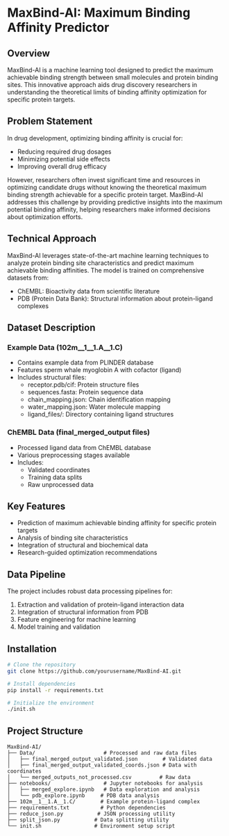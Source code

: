# MaxBind-AI: Maximum Binding Affinity Predictor

## Overview
MaxBind-AI is a machine learning tool designed to predict the maximum achievable binding strength between small molecules and protein binding sites. This innovative approach aids drug discovery researchers in understanding the theoretical limits of binding affinity optimization for specific protein targets.

## Problem Statement
In drug development, optimizing binding affinity is crucial for:
- Reducing required drug dosages
- Minimizing potential side effects
- Improving overall drug efficacy

However, researchers often invest significant time and resources in optimizing candidate drugs without knowing the theoretical maximum binding strength achievable for a specific protein target. MaxBind-AI addresses this challenge by providing predictive insights into the maximum potential binding affinity, helping researchers make informed decisions about optimization efforts.

## Technical Approach
MaxBind-AI leverages state-of-the-art machine learning techniques to analyze protein binding site characteristics and predict maximum achievable binding affinities. The model is trained on comprehensive datasets from:
- ChEMBL: Bioactivity data from scientific literature
- PDB (Protein Data Bank): Structural information about protein-ligand complexes

## Dataset Description

### Example Data (102m__1__1.A__1.C)
- Contains example data from PLINDER database
- Features sperm whale myoglobin A with cofactor (ligand)
- Includes structural files:
  - receptor.pdb/cif: Protein structure files
  - sequences.fasta: Protein sequence data
  - chain_mapping.json: Chain identification mapping
  - water_mapping.json: Water molecule mapping
  - ligand_files/: Directory containing ligand structures

### ChEMBL Data (final_merged_output files)
- Processed ligand data from ChEMBL database
- Various preprocessing stages available
- Includes:
  - Validated coordinates
  - Training data splits
  - Raw unprocessed data

## Key Features
- Prediction of maximum achievable binding affinity for specific protein targets
- Analysis of binding site characteristics
- Integration of structural and biochemical data
- Research-guided optimization recommendations

## Data Pipeline
The project includes robust data processing pipelines for:
1. Extraction and validation of protein-ligand interaction data
2. Integration of structural information from PDB
3. Feature engineering for machine learning
4. Model training and validation

## Installation
```bash
# Clone the repository
git clone https://github.com/yourusername/MaxBind-AI.git

# Install dependencies
pip install -r requirements.txt

# Initialize the environment
./init.sh
```

## Project Structure
```
MaxBind-AI/
├── Data/                      # Processed and raw data files
│   ├── final_merged_output_validated.json        # Validated data
│   ├── final_merged_output_validated_coords.json # Data with coordinates
│   └── merged_outputs_not_processed.csv         # Raw data
├── notebooks/                 # Jupyter notebooks for analysis
│   ├── merged_explore.ipynb   # Data exploration and analysis
│   └── pdb_explore.ipynb     # PDB data analysis
├── 102m__1__1.A__1.C/        # Example protein-ligand complex
├── requirements.txt          # Python dependencies
├── reduce_json.py           # JSON processing utility
├── split_json.py           # Data splitting utility
└── init.sh                 # Environment setup script
```

